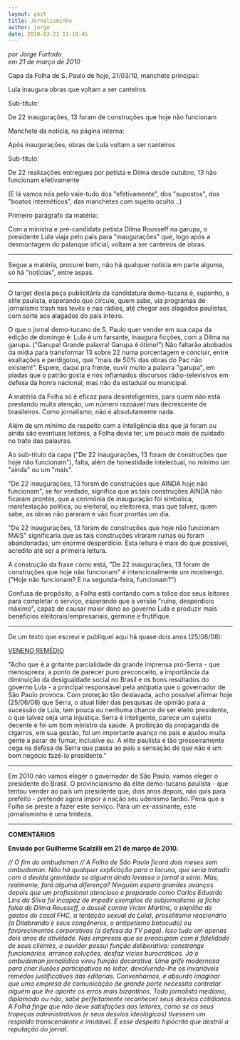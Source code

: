 ```yaml
---
layout: post
title: Jornalisminho
author: jorge
date: 2010-03-21 11:18:45
---
```

*por Jorge Furtado*\
*em 21 de março de 2010*

Capa da Folha de S. Paulo de hoje, 21/03/10, manchete principal:

Lula inaugura obras que voltam a ser canteiros

Sub-título:

De 22 inaugurações, 13 foram de construções que hoje não funcionam 

Manchete da notícia, na página interna:

Após inaugurações, obras de Lula voltam a ser canteiros

Sub-título:

De 22 realizações entregues por petista e Dilma desde outubro, 13 não funcionam efetivamente

(E lá vamos nós pelo vale-tudo dos "efetivamente", dos "supostos", dos "boatos internéticos", das manchetes com sujeito oculto...)

Primeiro parágrafo da matéria:

Com a ministra e pré-candidata petista Dilma Rousseff na garupa, o presidente Lula viaja pelo país para "inaugurações" que, logo após a desmontagem do palanque oficial, voltam a ser canteiros de obras.

- - -

Segue a matéria, procurei bem, não há qualquer notícia em parte alguma, só há  "notícias", entre aspas.

- - -

O target desta peça publicitária da candidatura demo-tucana é, suponho, a elite paulista, esperando que circule, quem sabe, via programas de jornalismo trash nas tevês e nas rádios, até chegar aos alagados paulistas, com sorte aos alagados do país inteiro.

O que o jornal demo-tucano de S. Paulo quer vender em sua capa da edição de domingo é: Lula é um farsante, inaugura ficções, com a Dilma na garupa. ("Garupa! Grande palavra! Garupa é ótimo!") Não faltarão abobados da mídia para transformar 13 sobre 22 numa porcentagem e concluir, entre exaltações e perdigotos, que "mais de 50% das obras do Pac não existem!". Espere, daqui pra frente, ouvir muito a palavra "garupa", em piadas que o patrão gosta e nos inflamados discursos rádio-televisivos em defesa da honra nacional, mas não da estadual ou municipal.

A matéria da Folha só é eficaz para desinteligentes, para quem não está prestando muita atenção, um número razoável mas decrescente de brasileiros. Como jornalismo, não é absolutamente nada.

Além de um mínimo de respeito com a inteligência dos que já foram ou ainda são eventuais leitores, a Folha devia ter, um pouco mais de cuidado no trato das palavras.

Ao sub-título da capa ("De 22 inaugurações, 13 foram de construções que hoje não funcionam"), falta, além de honestidade intelectual, no mínimo um "ainda" ou um "mais".

"De 22 inaugurações, 13 foram de construções que AINDA hoje não funcionam", se for verdade, significa que as tais construções AINDA não ficaram prontas, que a cerimônia de inauguração foi simbólica, manifestação política, ou eleitoral, ou eleitoreira, mas que talvez, quem sabe, as obras não pararam e vão ficar prontas um dia.

"De 22 inaugurações, 13 foram de construções que hoje não funcionam MAIS" significaria que as tais construções viraram ruínas ou foram abandonadas, um enorme desperdício. Esta leitura é mais do que possível, acredito até ser a primeira leitura.

A construção da frase como está, "De 22 inaugurações, 13 foram de construções que hoje não funcionam" é intencionalmente um mostrengo. ("Hoje não funcionam? E na segunda-feira, funcionam?") 

Confusa de propósito, a Folha está contando com a tolice dos seus leitores para completar o serviço, esperando que a versão "ruína, desperdício máximo", capaz de causar maior dano ao governo Lula e produzir mais benefícios eleitorais/empresariais, germine e frutifique.

- - -

De um texto que escrevi e publiquei aqui há quase dois anos (25/06/08):

[V﻿ENENO REMÉDIO](https://www.casacinepoa.com.br/blog/2008-06-25-veneno-rem%C3%A9dio/)

[](https://www.casacinepoa.com.br/blog/2008-06-25-veneno-rem%C3%A9dio/)"Acho que é a gritante parcialidade da grande imprensa pró-Serra - que menospreza, a ponto de parecer puro preconceito, a importância da diminuição da desigualdade social no Brasil e os bons resultados do governo Lula - a principal responsável pela antipatia que o governador de São Paulo provoca. Com proteção tão deslavada, acho possível afirmar hoje (25/06/08) que Serra, o atual líder das pesquisas de opinião para a sucessão de Lula, tem pouca ou nenhuma chance de ser eleito presidente, o que talvez seja uma injustiça. Serra é inteligente, parece um sujeito decente e foi um bom ministro da saúde. A proibição da propaganda de cigarros, em sua gestão, foi um importante avanço no país e ajudou muita gente a parar de fumar, inclusive eu. A elite paulista é tão grosseiramente cega na defesa de Serra que passa ao país a sensação de que não é um bom negócio fazê-lo presidente."

- - -

Em 2010 não vamos eleger o governador de São Paulo, vamos eleger o presidente do Brasil. O provincianismo da elite demo-tucano paulista - que tentou vender ao país um presidente que, dois anos depois, não quis para prefeito - pretende agora impor a nação seu udenismo tardio. Pena que a Folha se preste a fazer este serviço. Para um ex-assinante, este jornalisminho é uma tristeza.

- - -

**COMENTÁRIOS**

**Enviado por Guilherme Scalzilli em 21 de março de 2010.**

*// O fim do ombudsman //  A Folha de São Paulo ficará dois meses sem ombudsman. Não há qualquer explicação para a lacuna, que seria tratada com a devida gravidade se alguém ainda levasse o jornal a sério. Mas, realmente, fará alguma diferença? Ninguém espera grandes avanços depois que um profissional atencioso e preparado como Carlos Eduardo Lins da Silva foi incapaz de impedir exemplos de subjornalismo (a ficha falsa de Dilma Rousseff, o dossiê contra Victor Martins, a planilha de gastos do casal FHC, a tentação sexual de Lula), proselitismo reacionário (a Ditabranda e seus congêneres, o antipetismo botocudo) ou favorecimentos corporativos (a defesa da TV paga). Isso tudo em apenas dois anos de atividade. Nas empresas que se preocupam com a fidelidade de seus clientes, o ouvidor possui função deliberativa: constrange funcionários, arranca soluções, desfaz vícios burocráticos. Já o ombudsman jornalístico virou função decorativa. Uma grife modernosa para criar ilusões participativas no leitor, devolvendo-lhe os invariáveis remedos justificativos das editorias. Convenhamos, é absurdo imaginar que uma empresa de comunicação de grande porte necessita contratar alguém que lhe aponte os erros mais bizantinos. Todo jornalista mediano, diplomado ou não, sabe perfeitamente reconhecer seus desvios cotidianos. A Folha finge que não deve satisfações aos leitores, como se os seus tropeços administrativos (e seus desvios ideológicos) tivessem um respaldo transcendente e imutável. É esse despeito hipócrita que destrói a reputação do jornal.*